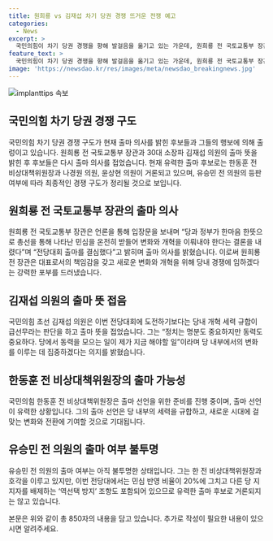 ```yaml
---
title: 원희룡 vs 김재섭 차기 당권 경쟁 뜨거운 전쟁 예고
categories:
  - News
excerpt: >
  국민의힘이 차기 당권 경쟁을 향해 발걸음을 옮기고 있는 가운데, 원희룡 전 국토교통부 장관과 30대 소장파 김재섭 의원의 출마 의사가 두드러지고 있다. 현재 유승민 전 의원의 등판 여부에 따라 경쟁 구도가 최종적으로 정리될 전망이다. 원 전 장관은 총선 패배 이후 당과 정부가 변화와 개혁을 이루어내야 한다며 전당대회 출마를 결심했고, 김 의원은 당내 개혁 세력 규합이 급선무라는 판단을 한 것으로 보인다. 한동훈 전 비상대책위원장의 출마도 유력시되고 있으며, 유 전 의원의 거취는 아직 불투명한 상태이다.
feature_text: >
  국민의힘이 차기 당권 경쟁을 향해 발걸음을 옮기고 있는 가운데, 원희룡 전 국토교통부 장관과 30대 소장파 김재섭 의원의 출마 의사가 두드러지고 있다. 현재 유승민 전 의원의 등판 여부에 따라 경쟁 구도가 최종적으로 정리될 전망이다. 원 전 장관은 총선 패배 이후 당과 정부가 변화와 개혁을 이루어내야 한다며 전당대회 출마를 결심했고, 김 의원은 당내 개혁 세력 규합이 급선무라는 판단을 한 것으로 보인다. 한동훈 전 비상대책위원장의 출마도 유력시되고 있으며, 유 전 의원의 거취는 아직 불투명한 상태이다.
image: 'https://newsdao.kr/res/images/meta/newsdao_breakingnews.jpg'
---
```


<p><img src="https://newsdao.kr/res/images/meta/newsdao_breakingnews.jpg" alt="implanttips 속보" /></p>

<h2 data-ke-size="size26">국민의힘 차기 당권 경쟁 구도</h2>

<p>국민의힘 차기 당권 경쟁 구도가 현재 출마 의사를 밝힌 후보들과 그들의 행보에 의해 출렁이고 있습니다. 원희룡 전 국토교통부 장관과 30대 소장파 김재섭 의원의 출마 뜻을 밝힌 후 후보들은 다시 출마 의사를 접었습니다. 현재 유력한 출마 후보로는 한동훈 전 비상대책위원장과 나경원 의원, 윤상현 의원이 거론되고 있으며, 유승민 전 의원의 등판 여부에 따라 최종적인 경쟁 구도가 정리될 것으로 보입니다. </p>

<p data-ke-size="size16"></p>

<h2 data-ke-size="size26">원희룡 전 국토교통부 장관의 출마 의사</h2>

<p>원희룡 전 국토교통부 장관은 언론을 통해 입장문을 보내며 “당과 정부가 한마음 한뜻으로 총선을 통해 나타난 민심을 온전히 받들어 변화와 개혁을 이뤄내야 한다는 결론을 내렸다”며 “전당대회 출마를 결심했다”고 밝히며 출마 의사를 밝혔습니다. 이로써 원희룡 전 장관은 대표로서의 책임감을 갖고 새로운 변화와 개혁을 위해 당내 경쟁에 임하겠다는 강력한 포부를 드러냈습니다. </p>

<p data-ke-size="size16"></p>

<h2 data-ke-size="size26">김재섭 의원의 출마 뜻 접음</h2>

<p>국민의힘 초선 김재섭 의원은 이번 전당대회에 도전하기보다는 당내 개혁 세력 규합이 급선무라는 판단을 하고 출마 뜻을 접었습니다. 그는 “정치는 명분도 중요하지만 동력도 중요하다. 당에서 동력을 모으는 일이 제가 지금 해야할 일”이라며 당 내부에서의 변화를 이루는 데 집중하겠다는 의지를 밝혔습니다. </p>

<p data-ke-size="size16"></p>

<h2 data-ke-size="size26">한동훈 전 비상대책위원장의 출마 가능성</h2>

<p>국민의힘 한동훈 전 비상대책위원장은 출마 선언을 위한 준비를 진행 중이며, 출마 선언이 유력한 상황입니다. 그의 출마 선언은 당 내부의 세력을 규합하고, 새로운 시대에 걸맞는 변화와 전환에 기여할 것으로 기대됩니다.</p>

<p data-ke-size="size16"></p>

<h2 data-ke-size="size26">유승민 전 의원의 출마 여부 불투명</h2>

<p>유승민 전 의원의 출마 여부는 아직 불투명한 상태입니다. 그는 한 전 비상대책위원장과 호각을 이루고 있지만, 이번 전당대에서는 민심 반영 비율이 20%에 그치고 다른 당 지지자를 배제하는 ‘역선택 방지’ 조항도 포함되어 있으므로 유력한 출마 후보로 거론되지는 않고 있습니다.</p>

<p data-ke-size="size16"></p>

<p>본문은 위와 같이 총 850자의 내용을 담고 있습니다. 추가로 작성이 필요한 내용이 있으시면 알려주세요.</p>

